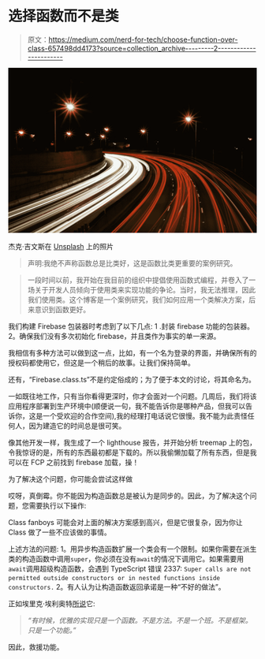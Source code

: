 # 选择函数而不是类

> 原文：<https://medium.com/nerd-for-tech/choose-function-over-class-657498dd4173?source=collection_archive---------2----------------------->

![](img/230713038c030bfe3fdcd7b0454dcb21.png)

杰克·吉文斯在 [Unsplash](https://unsplash.com?utm_source=medium&utm_medium=referral) 上的照片

> 声明:我绝不声称函数总是比类好，这是函数比类更重要的案例研究。

> 一段时间以前，我开始在我目前的组织中提倡使用函数式编程，并卷入了一场关于开发人员倾向于使用类来实现功能的争论。当时，我无法推理，因此我们使用类。这个博客是一个案例研究，我们如何应用一个类解决方案，后来意识到函数更好。

我们构建 Firebase 包装器时考虑到了以下几点:
1 .封装 firebase 功能的包装器。
2。确保我们没有多次初始化 firebase，并且类作为事实的单一来源。

我相信有多种方法可以做到这一点，比如，有一个名为登录的界面，并确保所有的授权码都使用它，但这是一个稍后的故事。让我们保持简单。

还有，“Firebase.class.ts”不是约定俗成的；为了便于本文的讨论，将其命名为。

一如既往地工作，只有当你看得更深时，你才会面对一个问题。几周后，我们将该应用程序部署到生产环境中(顺便说一句，我不能告诉你是哪种产品，但我可以告诉你，这是一个受欢迎的合作空间),我的经理打电话说它很慢。我不能为此责怪任何人，因为建造它的时间总是很可笑。

像其他开发一样，我生成了一个 lighthouse 报告，并开始分析 treemap 上的包，令我惊讶的是，所有的东西最初都是下载的。所以我偷懒加载了所有东西，但是我可以在 FCP 之前找到 firebase 加载，操！

为了解决这个问题，你可能会尝试这样做

哎呀，真倒霉。你不能因为构造函数总是被认为是同步的。因此，为了解决这个问题，您需要执行以下操作:

Class fanboys 可能会对上面的解决方案感到高兴，但是它很复杂，因为你让 Class 做了一些不应该做的事情。

上述方法的问题:
1。用异步构造函数扩展一个类会有一个限制。如果你需要在派生类的构造函数中调用`super`，你必须在没有`await`的情况下调用它。如果需要用`await`调用超级构造函数，会遇到 TypeScript 错误 2337: `Super calls are not permitted outside constructors or in nested functions inside constructors.`
2。有人认为让构造函数返回承诺是一种“不好的做法”。

正如埃里克·埃利奥特[所说](/javascript-scene/the-dao-of-immutability-9f91a70c88cd#4226)它:

> *“有时候，优雅的实现只是一个函数。不是方法。不是一个班。不是框架。只是一个功能。”*

因此，救援功能。